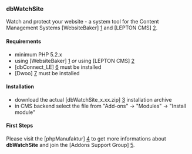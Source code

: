 ### dbWatchSite

Watch and protect your website - a system tool for the Content Management Systems [WebsiteBaker] [1] and [LEPTON CMS] [2]. 

#### Requirements

* minimum PHP 5.2.x
* using [WebsiteBaker] [1] _or_ using [LEPTON CMS] [2]
* [dbConnect_LE] [6] must be installed 
* [Dwoo] [7] must be installed

#### Installation

* download the actual [dbWatchSite_x.xx.zip] [3] installation archive
* in CMS backend select the file from "Add-ons" -> "Modules" -> "Install module"

#### First Steps

Please visit the [phpManufaktur] [4] to get more informations about **dbWatchSite** and join the [Addons Support Group] [5].

[1]: http://websitebaker2.org "WebsiteBaker Content Management System"
[2]: http://lepton-cms.org "LEPTON CMS"
[3]: https://addons.phpmanufaktur.de/download.php?file=dbWatchSite
[4]: http://phpmanufaktur.de/cms/topics/dbwatchsite-security.php
[5]: https://phpmanufaktur.de/support
[6]: https://addons.phpmanufaktur.de/download.php?file=dbConnect_LE
[7]: https://addons.phpmanufaktur.de/download.php?file=Dwoo

